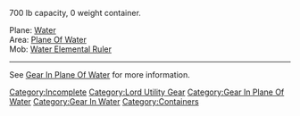 700 lb capacity, 0 weight container.

Plane: [Water](:Category:Water "wikilink")  
Area: [Plane Of Water](:Category:Plane_Of_Water "wikilink")  
Mob: [Water Elemental Ruler](Water_Elemental_Ruler "wikilink")  

------------------------------------------------------------------------

See [Gear In Plane Of
Water](:Category:Gear_In_Plane_Of_Water "wikilink") for more
information.

[Category:Incomplete](Category:Incomplete "wikilink") [Category:Lord
Utility Gear](Category:Lord_Utility_Gear "wikilink") [Category:Gear In
Plane Of Water](Category:Gear_In_Plane_Of_Water "wikilink")
[Category:Gear In Water](Category:Gear_In_Water "wikilink")
[Category:Containers](Category:Containers "wikilink")
